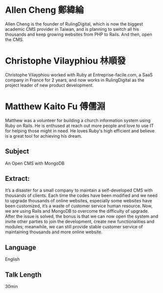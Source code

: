 # Allen Cheng 鄭緯綸

Allen Cheng is the founder of RulingDigital, which is now the biggest academic CMS provider in Taiwan, and is planning to switch all his thousands and keep growing websites from PHP to Rails. And then, open the CMS.
 
# Christophe Vilayphiou 林順發

Christophe Vilayphiou worked with Ruby at Entreprise-facile.com, a SaaS company in France for 2 years, and now works in RulingDigital as the project leader of new product development.
 
# Matthew Kaito Fu 傅儒淵

Matthew was a volunteer for building a church information system using Ruby on Rails. He is enthused at reach out more people and love to use IT for helping those might in need. 
He loves Ruby's high efficient and believe is a great tool for achieving his dream.

## Subject

An Open CMS with MongoDB

## Extract:

It’s a disaster for a small company to maintain a self-developed CMS with thousands of clients. Each time the codes have been modified and we need to upgrade thousands of online websites, especially some websites have been customized, it’s a waste of customer service human resource. Now, we are using Rails and MongoDB to overcome the difficulty of upgrade. After the issue is solved, the bonus is that we can now open the system and invite other parties to join the development, create new functionalities and modules; meanwhile, we can still provide stable customer service of maintaining thousands and more online website.

## Language

English

## Talk Length

30min